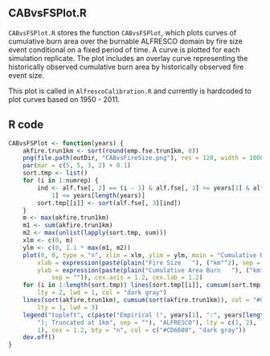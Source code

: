 


##
##
## CABvsFSPlot.R

`CABvsFSPlot.R` stores the function `CABvsFSPlot`, which plots curves of cumulative burn area over the burnable ALFRESCO domain by fire size event conditional on a fixed period of time.
A curve is plotted for each simulation replicate.
The plot includes an overlay curve representing the historically observed cumulative burn area by historically observed fire event size.

This plot is called in `AlfrescoCalibration.R` and currently is hardcoded to plot curves based on 1950 - 2011.

## R code


```r
CABvsFSPlot <- function(years) {
    akfire.trun1km <- sort(round(emp.fse.trun1km, 0))
    png(file.path(outDir, "CABvsFireSize.png"), res = 120, width = 1000, height = 800)
    par(mar = c(5, 5, 3, 2) + 0.1)
    sort.tmp <- list()
    for (i in 1:numrep) {
        ind <- alf.fse[, 2] == (i - 1) & alf.fse[, 1] >= years[1] & alf.fse[, 
            1] <= years[length(years)]
        sort.tmp[[i]] <- sort(alf.fse[, 3][ind])
    }
    m <- max(akfire.trun1km)
    m1 <- sum(akfire.trun1km)
    m2 <- max(unlist(lapply(sort.tmp, sum)))
    xlm <- c(0, m)
    ylm <- c(0, 1.1 * max(m1, m2))
    plot(0, 0, type = "n", xlim = xlm, ylim = ylm, main = "Cumulative Burn vs. Fire Size", 
        xlab = expression(paste(plain("Fire Size   "), ("km"^2), sep = "")), 
        ylab = expression(paste(plain("Cumulative Area Burn   "), ("km"^2), 
            sep = "")), cex.axis = 1.2, cex.lab = 1.2)
    for (i in 1:length(sort.tmp)) lines(sort.tmp[[i]], cumsum(sort.tmp[[i]]), 
        lty = 2, lwd = 1, col = "dark gray")
    lines(sort(akfire.trun1km), cumsum(sort(akfire.trun1km)), col = "#CD6600", 
        lty = 1, lwd = 3)
    legend("topleft", c(paste("Empirical (", years[1], ":", years[length(years)], 
        "); Truncated at 1km", sep = ""), "ALFRESCO"), lty = c(1, 2), lwd = c(3, 
        1), cex = 1.2, bty = "n", col = c("#CD6600", "dark gray"))
    dev.off()
}
```
